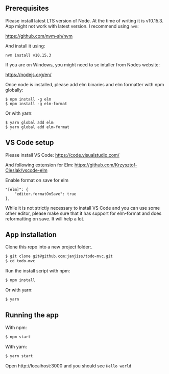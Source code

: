 ## Prerequisites

Please install latest LTS version of Node. At the time of writing it is v10.15.3. App might not work with latest version. I recommend using `nvm`:

https://github.com/nvm-sh/nvm

And install it using:

```
nvm install v10.15.3
```

If you are on Windows, you might need to se intaller from Nodes website: 

https://nodejs.org/en/

Once node is installed, please add elm binaries and elm formatter with npm globally: 
```
$ npm install -g elm
$ npm install -g elm-format
```
Or with yarn:
```
$ yarn global add elm
$ yarn global add elm-format
```

## VS Code setup

Please install VS Code: https://code.visualstudio.com/

And following extension for Elm: https://github.com/Krzysztof-Cieslak/vscode-elm

Enable format on save for elm
```
"[elm]": {
    "editor.formatOnSave": true
},
```

While it is not strictly necessary to install VS Code and you can use some other editor, please make sure that it has support for elm-format and does reformatting on save. It will help a lot. 

## App installation

Clone this repo into a new project folder:.

```sh
$ git clone git@github.com:janjiss/todo-mvc.git
$ cd todo-mvc
```

Run the install script with npm:
```sh
$ npm install
```

Or with yarn:
```sh
$ yarn
```

## Running the app

With npm:
```sh
$ npm start
```

With yarn:
```sh
$ yarn start
```

Open http://localhost:3000 and you should see `Hello world`
